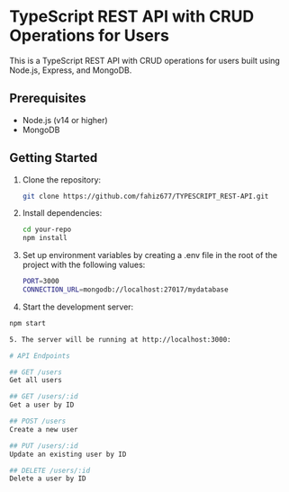 # TypeScript REST API with CRUD Operations for Users

This is a TypeScript REST API with CRUD operations for users built using Node.js, Express, and MongoDB.

## Prerequisites

- Node.js (v14 or higher)
- MongoDB

## Getting Started

1. Clone the repository:

   ```bash
   git clone https://github.com/fahiz677/TYPESCRIPT_REST-API.git

2. Install dependencies:

   ```bash
   cd your-repo
   npm install

3. Set up environment variables by creating a .env file in the root of the project with the following values:

   ```bash
   PORT=3000
   CONNECTION_URL=mongodb://localhost:27017/mydatabase

4. Start the development server:
  
  ```bash
  npm start

5. The server will be running at http://localhost:3000:

# API Endpoints

## GET /users
Get all users

## GET /users/:id
Get a user by ID

## POST /users
Create a new user

## PUT /users/:id
Update an existing user by ID

## DELETE /users/:id
Delete a user by ID




  
